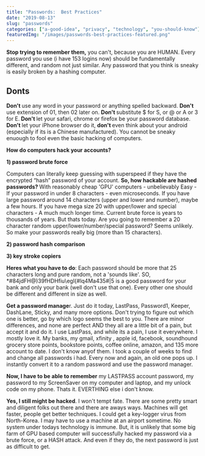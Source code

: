 ```yaml
---
title: "Passwords:  Best Practices"
date: "2019-08-13"
slug: "passwords"
categories: ["a-good-idea", "privacy", "technology", "you-should-know"]
featuredImg: "/images/passwords-best-practices-featured.png"
---
```


<!-- wp:paragraph -->
<p><strong>Stop trying to remember them,</strong> you can't, because you are HUMAN.  Every password you use (i have 153 logins now) should be fundamentally different, and random not just similar.  Any password that you think is sneaky is easily broken by a hashing computer.  </p>
<!-- /wp:paragraph -->

<!-- wp:heading -->
<h2>             Donts</h2>
<!-- /wp:heading -->

<!-- wp:paragraph -->
<p><strong>Don't </strong>use any word in your password or anything spelled backward. <strong>Don't </strong>use extension of 01, then 02 later on. <strong>Don't </strong>substitute $ for S, or @ or A or 3 for E.<strong> Don't </strong>let your safari, chrome or firefox be your password database. <strong>Don't </strong>let your iPhone browser do it, <strong>don't </strong>even think about your android (especially if its is a Chinese manufactured). You cannot be sneaky enuough to fool even the basic hacking of computers. </p>
<!-- /wp:paragraph -->

<!-- wp:paragraph -->
<p><strong>How do computers hack your  accounts? </strong></p>
<!-- /wp:paragraph -->

<!-- wp:paragraph -->
<p><strong>1) password brute force </strong></p>
<!-- /wp:paragraph -->

<!-- wp:paragraph -->
<p>Computers can literally keep guessing with superspeed if they have the encrypted “hash” password of your account. <strong>So, how hackable are hashed passwords? </strong>With reasonably cheap 'GPU' computers - unbelievably Easy - If your password in under 8 characters - even microseconds. If you have large password around 14 characters (upper and lower and number), maybe a few hours. If you have mega size 20 with upper/lower and special characters - A much much longer time. Current brute force is years to thousands of years. But thats today. Are you going to remember a 20 character random upper/lower/number/special password? Seems unlikely. So make your passwords really big (more than 15 characters). </p>
<!-- /wp:paragraph -->

<!-- wp:paragraph -->
<p></p>
<!-- /wp:paragraph -->

<!-- wp:paragraph -->
<p><strong>2) password hash comparison</strong></p>
<!-- /wp:paragraph -->

<!-- wp:paragraph -->
<p><strong>3) key stroke copiers </strong></p>
<!-- /wp:paragraph -->

<!-- wp:paragraph -->
<p><strong>Heres what you have to do</strong>: Each password should be more that 25 characters long and pure random, not a 'sounds like'. SO,  *#84jdFH@)39fHDHfiu\egl{#lq4Ma435#|5 is a good password for your bank and only your bank (well don't use that one).  Every other one should be different and different in size as well. </p>
<!-- /wp:paragraph -->

<!-- wp:paragraph -->
<p><strong>Get a password manage</strong>r. Just do it today,  LastPass, Password1, Keeper, DashLane, Sticky, and many more options.   Don't trying to figure out which one is better, go by which logo seems the best to you. There are minor differences, and none are perfect AND they all are a little bit of a pain, but accept it and do it.  I use LastPass, and while its a pain, I use it everywhere. I mostly love it.    My banks, my gmail, xfinity , apple id, facebook, soundhound grocery store points, bookstore points, coffee online, amazon, and 135 more account to date.  I don't know anyof them. I took a couple of weeks to find and change all passwords i had. Every now and again,  an old one pops up. I instantly convert it to a random password and use the password manager.</p>
<!-- /wp:paragraph -->

<!-- wp:paragraph -->
<p><strong>Now, I have to be able to remember</strong> my LASTPASS account password, my password to my ScreenSaver on my computer and laptop, and my unlock code on my phone. Thats it. EVERTHING else i don't know.</p>
<!-- /wp:paragraph -->

<!-- wp:paragraph -->
<p><strong>Yes, I still might be hacked</strong>. I won't tempt fate. There are some pretty smart and diligent folks out there and there are aways ways. Machines will get faster, people get better techniques.  I could get a key-logger virus from North-Korea. I may have to use a machine at an airport sometime. No system under todays technology is immune. But, it is unlikely that some big farm of  GPU based computer will successfully hacked my password via a brute force, or a HASH attack. And even if they do, the next password is just as difficult to get.</p>
<!-- /wp:paragraph -->
